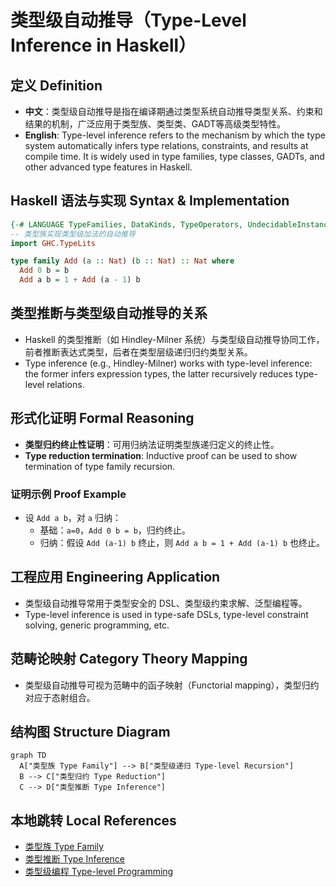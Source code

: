 # 类型级自动推导（Type-Level Inference in Haskell）

## 定义 Definition

- **中文**：类型级自动推导是指在编译期通过类型系统自动推导类型关系、约束和结果的机制，广泛应用于类型族、类型类、GADT等高级类型特性。
- **English**: Type-level inference refers to the mechanism by which the type system automatically infers type relations, constraints, and results at compile time. It is widely used in type families, type classes, GADTs, and other advanced type features in Haskell.

## Haskell 语法与实现 Syntax & Implementation

```haskell
{-# LANGUAGE TypeFamilies, DataKinds, TypeOperators, UndecidableInstances #-}
-- 类型族实现类型级加法的自动推导
import GHC.TypeLits

type family Add (a :: Nat) (b :: Nat) :: Nat where
  Add 0 b = b
  Add a b = 1 + Add (a - 1) b
```

## 类型推断与类型级自动推导的关系

- Haskell 的类型推断（如 Hindley-Milner 系统）与类型级自动推导协同工作，前者推断表达式类型，后者在类型层级递归归约类型关系。
- Type inference (e.g., Hindley-Milner) works with type-level inference: the former infers expression types, the latter recursively reduces type-level relations.

## 形式化证明 Formal Reasoning

- **类型归约终止性证明**：可用归纳法证明类型族递归定义的终止性。
- **Type reduction termination**: Inductive proof can be used to show termination of type family recursion.

### 证明示例 Proof Example

- 设 `Add a b`，对 `a` 归纳：
  - 基础：`a=0`，`Add 0 b = b`，归约终止。
  - 归纳：假设 `Add (a-1) b` 终止，则 `Add a b = 1 + Add (a-1) b` 也终止。

## 工程应用 Engineering Application

- 类型级自动推导常用于类型安全的 DSL、类型级约束求解、泛型编程等。
- Type-level inference is used in type-safe DSLs, type-level constraint solving, generic programming, etc.

## 范畴论映射 Category Theory Mapping

- 类型级自动推导可视为范畴中的函子映射（Functorial mapping），类型归约对应于态射组合。

## 结构图 Structure Diagram

```mermaid
graph TD
  A["类型族 Type Family"] --> B["类型级递归 Type-level Recursion"]
  B --> C["类型归约 Type Reduction"]
  C --> D["类型推断 Type Inference"]
```

## 本地跳转 Local References

- [类型族 Type Family](../11-Type-Family/01-Type-Family-in-Haskell.md)
- [类型推断 Type Inference](../06-Type-Inference-and-Polymorphism/01-Type-Inference-and-Polymorphism-in-Haskell.md)
- [类型级编程 Type-level Programming](../12-Type-Level-Programming/01-Type-Level-Programming-in-Haskell.md)

